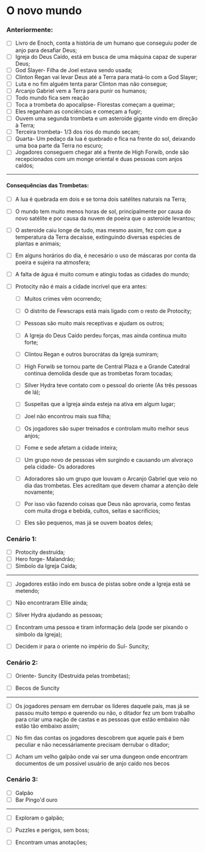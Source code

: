 # O novo mundo

### Anteriormente:

- [ ] Livro de Enoch, conta a história de um humano que conseguiu poder de anjo para desafiar Deus;
- [ ] Igreja do Deus Caído, está em busca de uma máquina capaz de superar Deus;
- [ ] God Slayer- Filha de Joel estava sendo usada;
- [ ] Clinton Regan vai levar Deus até a Terra para matá-lo com a God Slayer;
- [ ] Luta e no fim alguém tenta parar Clinton mas não consegue;
- [ ] Arcanjo Gabriel vem a Terra para punir os humanos;
- [ ] Todo mundo fica sem reação
- [ ] Toca a trombeta do apocalipse- Florestas começam a queimar;
- [ ] Eles reganham as conciências e começam a fugir;
- [ ] Ouvem uma segunda trombeta e um asteroide gigante vindo em direção à Terra;
- [ ] Terceira trombeta- 1/3 dos rios do mundo secam;
- [ ] Quarta- Um pedaço da lua é quebrado e fica na frente do sol, deixando uma boa parte da Terra no escuro;
- [ ] Jogadores conseguem chegar até a frente de High Forwib, onde são recepcionados com um monge oriental e duas pessoas com anjos caídos;

---

#### Consequências das Trombetas:

- [ ] A lua é quebrada em dois e se torna dois satélites naturais na Terra;
- [ ] O mundo tem muito menos horas de sol, principalmente por causa do novo satélite e por causa da nuvem de poeira que o asteroide levantou;
- [ ] O asteroide caiu longe de tudo, mas mesmo assim, fez com que a temperatura da Terra decaísse, extinguindo diversas espécies de plantas e animais;
- [ ] Em alguns horários do dia, é necesário o uso de máscaras por conta da poeira e sujeira na atmosfera;
- [ ] A falta de água é muito comum e atingiu todas as cidades do mundo;
- [ ] Protocity não é mais a cidade incrível que era antes:

  - [ ] Muitos crimes vêm ocorrendo;
  - [ ] O distrito de Fewscraps está mais ligado com o resto de Protocity;
  - [ ] Pessoas são muito mais receptivas e ajudam os outros;
  - [ ] A Igreja do Deus Caído perdeu forças, mas ainda continua muito forte;
  - [ ] Clintou Regan e outros burocrátas da Igreja sumiram;
  - [ ] High Forwib se tornou parte de Central Plaza e a Grande Catedral continua demolida desde que as trombetas foram tocadas;
  - [ ] Silver Hydra teve contato com o pessoal do oriente (As três pessoas de lá);
  - [ ] Suspeitas que a Igreja ainda esteja na ativa em algum lugar;
  - [ ] Joel não encontrou mais sua filha;
  - [ ] Os jogadores são super treinados e controlam muito melhor seus anjos;
  - [ ] Fome e sede afetam a cidade inteira;
  - [ ] Um grupo novo de pessoas vêm surgindo e causando um alvoraço pela cidade- Os adoradores

  - [ ] Adoradores são um grupo que louvam o Arcanjo Gabriel que veio no dia das trombetas. Eles acreditam que devem chamar a atenção dele novamente;
  - [ ] Por isso vão fazendo coisas que Deus não aprovaria, como festas com muita droga e bebida, cultos, seitas e sacrifícios;
  - [ ] Eles são pequenos, mas já se ouvem boatos deles;

### Cenário 1:

- [ ] Protocity destruída;
- [ ] Hero forge- Malandrão;
- [ ] Símbolo da Igreja Caída;

---

- [ ] Jogadores estão indo em busca de pistas sobre onde a Igreja está se metendo;
- [ ] Não encontraram Ellie ainda;
- [ ] Silver Hydra ajudando as pessoas;
- [ ] Encontram uma pessoa e tiram informação dela (pode ser pixando o símbolo da Igreja);
- [ ] Decidem ir para o oriente no império do Sul- Suncity;


### Cenário 2:

- [ ] Oriente- Suncity (Destruída pelas trombetas);
- [ ] Becos de Suncity


---

- [ ] Os jogadores pensam em derrubar os líderes daquele país, mas já se passou muito tempo e querendo ou não, o ditador fez um bom trabalho para criar uma nação de castas e as pessoas que estão embaixo não estão tão embaixo assim;
- [ ] No fim das contas os jogadores descobrem que aquele país é bem peculiar e não necessáriamente precisam derrubar o ditador;
- [ ] Acham um velho galpão onde vai ser uma dungeon onde encontram documentos de um possivel usuário de anjo caído nos becos


### Cenário 3:

- [ ] Galpão
- [ ] Bar Pingo'd ouro

---

- [ ] Exploram o galpão;
- [ ] Puzzles e perigos, sem boss;
- [ ] Encontram umas anotações;


